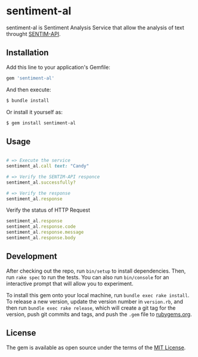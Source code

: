 # sentiment-al

sentiment-al is Sentiment Analysis Service that allow the analysis of text throught [SENTIM-API](https://sentim-api.herokuapp.com/).

## Installation

Add this line to your application's Gemfile:

```ruby
gem 'sentiment-al'
```

And then execute:

```bash
$ bundle install
```  

Or install it yourself as:

```bash
$ gem install sentiment-al
```

## Usage

```ruby

# => Execute the service
sentiment_al.call text: "Candy"

# => Verify the SENTIM-API responce
sentiment_al.successfully?

# => Verify the response
sentiment_al.response

```

Verify the status of HTTP Request

```ruby
sentiment_al.response
sentiment_al.response.code
sentiment_al.response.message
sentiment_al.response.body
```

## Development

After checking out the repo, run `bin/setup` to install dependencies. Then, run `rake spec` to run the tests. You can also run `bin/console` for an interactive prompt that will allow you to experiment.

To install this gem onto your local machine, run `bundle exec rake install`. To release a new version, update the version number in `version.rb`, and then run `bundle exec rake release`, which will create a git tag for the version, push git commits and tags, and push the `.gem` file to [rubygems.org](https://rubygems.org).


## License

The gem is available as open source under the terms of the [MIT License](https://opensource.org/licenses/MIT).

